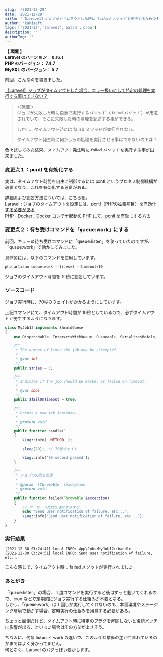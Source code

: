 ```yaml
---
slug: '/2021-12-29'
date: '2021-12-29'
title: '【Laravel】ジョブがタイムアウトした時に failed メソッドを実行するための条件'
author: 'kakisoft'
tags: ['2021-12','laravel','batch','cron']
description: ''
authorImg: ''
---
```


**【 環境 】**  
**Laravel のバージョン： 8.16.1**  
**PHP のバージョン： 7.4.7**  
**MySQL のバージョン： 5.7**  


前回、こんなのを書きました。  

[【Laravel】ジョブがタイムアウトした場合、エラー扱いにして特定の処理を実行する事はできない？](https://kaki-note-02.netlify.app/2021/10/12/)  

> ＜概要＞  
> ジョブが失敗した時に自動で実行するメソッド（ failed メソッド）が用意されていて、そこに失敗した時の処理を記述する事ができる。  
> 
> しかし、タイムアウト時には failed メソッドが実行されない。  
> 
> タイムアウト発生時に何かしらの処理を実行させる事はできないのでは？

色々試してみた結果、タイムアウト発生時に failed メソッドを実行する事が出来ました。  


### 変更点１：pcntl を有効化する
実は、タイムアウト時間を自由に制御するには pcntl というプロセス制御機構が必要となり、これを有効化する必要がある。  

詳細および設定方法については、こちらを。  
[Laravel : ジョブのタイムアウトを設定には、pcntl（PHPの拡張項目）を有効化する必要がある](https://www.kakistamp.com/entry/2021/12/29/163656)  
[PHP・Docker：Docker コンテナ起動の PHP にて、pcntl を有効にする方法](https://www.kakistamp.com/entry/2021/12/28/125832)


### 変更点２：待ち受けコマンドを「queue:work」にする
前回、キューの待ち受けコマンドに「queue:listen」を使っていたのですが、「queue:work」で動かしてみました。  

具体的には、以下のコマンドを使用しています。  

```
php artisan queue:work --tries=3 --timeout=10
```
ジョブのタイムアウト時間を 10秒に設定しています。  

### ソースコード
ジョブ実行時に、70秒のウェイトがかかるようにしています。  

上記コマンドにて、タイムアウト時間が 10秒としているので、必ずタイムアウトが発生するようになります。  
```php
class MyJob12 implements ShouldQueue
{
    use Dispatchable, InteractsWithQueue, Queueable, SerializesModels;

    /**
     * The number of times the job may be attempted.
     *
     * @var int
     */
    public $tries = 3;

    /**
     * Indicate if the job should be marked as failed on timeout.
     *
     * @var bool
     */
    public $failOnTimeout = true;

    /**
     * Create a new job instance.
     *
     * @return void
     */
    public function handle()
    {
        \Log::info(__METHOD__);

        sleep(70);  // 70秒ウェイト

        \Log::info('70 second passed');
    }

    /**
     * ジョブの失敗を処理
     *
     * @param  \Throwable  $exception
     * @return void
     */
    public function failed(Throwable $exception)
    {
        // ユーザーへ失敗を通知するなど…
        echo "Send user notification of failure, etc...";
        \Log::info("Send user notification of failure, etc...");
    }
}
```

### 実行結果
```log
[2021-12-30 03:24:41] local.INFO: App\Jobs\MyJob12::handle  
[2021-12-30 03:24:51] local.INFO: Send user notification of failure, etc...  
```
こんな感じで、タイムアウト時に failed メソッドが実行されました。  


### あとがき
「queue:listen」の場合、１度コマンドを実行すると後はずっと動いてくれるので、cron などで定期的にジョブ実行する仕組みが不要となる。  
しかし、「queue:work」は１回しか実行してくれないので、本番環境やステージング環境で動かす場合、定時実行の仕組みを用意する必要がある。  

ちょっと面倒だけど、タイムアウト時に特定のフラグを解除しないと後続バッチに影響が出る、といった場合はその方法がよさそう。  

ちなみに、何故 listen と work の違いで、このような挙動の差が生まれているのかまではよく分かってません。  
何となく、Laravel のバグっぽい気がします。  


